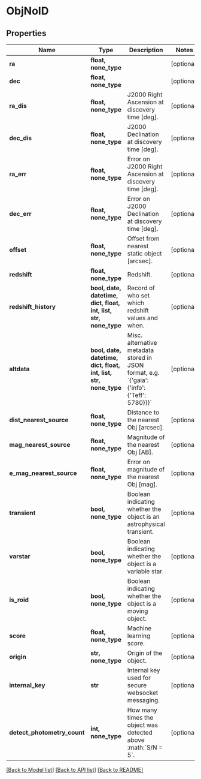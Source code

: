# ObjNoID

## Properties
Name | Type | Description | Notes
------------ | ------------- | ------------- | -------------
**ra** | **float, none_type** |  | [optional] 
**dec** | **float, none_type** |  | [optional] 
**ra_dis** | **float, none_type** | J2000 Right Ascension at discovery time [deg]. | [optional] 
**dec_dis** | **float, none_type** | J2000 Declination at discovery time [deg]. | [optional] 
**ra_err** | **float, none_type** | Error on J2000 Right Ascension at discovery time [deg]. | [optional] 
**dec_err** | **float, none_type** | Error on J2000 Declination at discovery time [deg]. | [optional] 
**offset** | **float, none_type** | Offset from nearest static object [arcsec]. | [optional] 
**redshift** | **float, none_type** | Redshift. | [optional] 
**redshift_history** | **bool, date, datetime, dict, float, int, list, str, none_type** | Record of who set which redshift values and when. | [optional] 
**altdata** | **bool, date, datetime, dict, float, int, list, str, none_type** | Misc. alternative metadata stored in JSON format, e.g. &#x60;{&#39;gaia&#39;: {&#39;info&#39;: {&#39;Teff&#39;: 5780}}}&#x60; | [optional] 
**dist_nearest_source** | **float, none_type** | Distance to the nearest Obj [arcsec]. | [optional] 
**mag_nearest_source** | **float, none_type** | Magnitude of the nearest Obj [AB]. | [optional] 
**e_mag_nearest_source** | **float, none_type** | Error on magnitude of the nearest Obj [mag]. | [optional] 
**transient** | **bool, none_type** | Boolean indicating whether the object is an astrophysical transient. | [optional] 
**varstar** | **bool, none_type** | Boolean indicating whether the object is a variable star. | [optional] 
**is_roid** | **bool, none_type** | Boolean indicating whether the object is a moving object. | [optional] 
**score** | **float, none_type** | Machine learning score. | [optional] 
**origin** | **str, none_type** | Origin of the object. | [optional] 
**internal_key** | **str** | Internal key used for secure websocket messaging. | [optional] 
**detect_photometry_count** | **int, none_type** | How many times the object was detected above :math:&#x60;S/N &#x3D; 5&#x60;. | [optional] 

[[Back to Model list]](../README.md#documentation-for-models) [[Back to API list]](../README.md#documentation-for-api-endpoints) [[Back to README]](../README.md)


